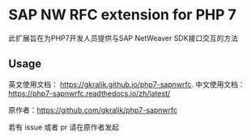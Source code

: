 
# SAP NW RFC extension for PHP 7

此扩展旨在为PHP7开发人员提供与SAP NetWeaver SDK接口交互的方法

## Usage

英文使用文档： https://gkralik.github.io/php7-sapnwrfc.
中文使用文档： https://php7-sapnwrfc.readthedocs.io/zh/latest/

原作者：https://github.com/gkralik/php7-sapnwrfc

若有 issue 或者 pr 请在原作者发起 


